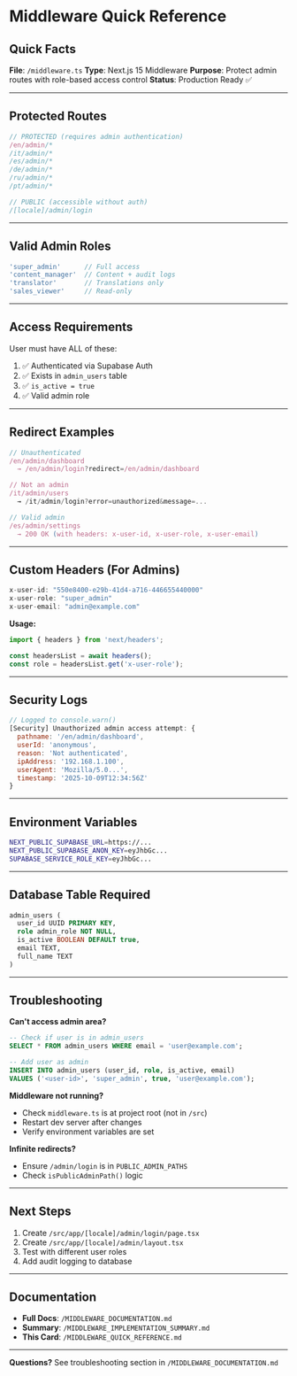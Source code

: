 # Middleware Quick Reference

## Quick Facts

**File**: `/middleware.ts`
**Type**: Next.js 15 Middleware
**Purpose**: Protect admin routes with role-based access control
**Status**: Production Ready ✅

---

## Protected Routes

```typescript
// PROTECTED (requires admin authentication)
/en/admin/*
/it/admin/*
/es/admin/*
/de/admin/*
/ru/admin/*
/pt/admin/*

// PUBLIC (accessible without auth)
/[locale]/admin/login
```

---

## Valid Admin Roles

```typescript
'super_admin'      // Full access
'content_manager'  // Content + audit logs
'translator'       // Translations only
'sales_viewer'     // Read-only
```

---

## Access Requirements

User must have ALL of these:
1. ✅ Authenticated via Supabase Auth
2. ✅ Exists in `admin_users` table
3. ✅ `is_active = true`
4. ✅ Valid admin role

---

## Redirect Examples

```typescript
// Unauthenticated
/en/admin/dashboard
  → /en/admin/login?redirect=/en/admin/dashboard

// Not an admin
/it/admin/users
  → /it/admin/login?error=unauthorized&message=...

// Valid admin
/es/admin/settings
  → 200 OK (with headers: x-user-id, x-user-role, x-user-email)
```

---

## Custom Headers (For Admins)

```typescript
x-user-id: "550e8400-e29b-41d4-a716-446655440000"
x-user-role: "super_admin"
x-user-email: "admin@example.com"
```

**Usage:**
```typescript
import { headers } from 'next/headers';

const headersList = await headers();
const role = headersList.get('x-user-role');
```

---

## Security Logs

```javascript
// Logged to console.warn()
[Security] Unauthorized admin access attempt: {
  pathname: '/en/admin/dashboard',
  userId: 'anonymous',
  reason: 'Not authenticated',
  ipAddress: '192.168.1.100',
  userAgent: 'Mozilla/5.0...',
  timestamp: '2025-10-09T12:34:56Z'
}
```

---

## Environment Variables

```bash
NEXT_PUBLIC_SUPABASE_URL=https://...
NEXT_PUBLIC_SUPABASE_ANON_KEY=eyJhbGc...
SUPABASE_SERVICE_ROLE_KEY=eyJhbGc...
```

---

## Database Table Required

```sql
admin_users (
  user_id UUID PRIMARY KEY,
  role admin_role NOT NULL,
  is_active BOOLEAN DEFAULT true,
  email TEXT,
  full_name TEXT
)
```

---

## Troubleshooting

**Can't access admin area?**
```sql
-- Check if user is in admin_users
SELECT * FROM admin_users WHERE email = 'user@example.com';

-- Add user as admin
INSERT INTO admin_users (user_id, role, is_active, email)
VALUES ('<user-id>', 'super_admin', true, 'user@example.com');
```

**Middleware not running?**
- Check `middleware.ts` is at project root (not in `/src`)
- Restart dev server after changes
- Verify environment variables are set

**Infinite redirects?**
- Ensure `/admin/login` is in `PUBLIC_ADMIN_PATHS`
- Check `isPublicAdminPath()` logic

---

## Next Steps

1. Create `/src/app/[locale]/admin/login/page.tsx`
2. Create `/src/app/[locale]/admin/layout.tsx`
3. Test with different user roles
4. Add audit logging to database

---

## Documentation

- **Full Docs**: `/MIDDLEWARE_DOCUMENTATION.md`
- **Summary**: `/MIDDLEWARE_IMPLEMENTATION_SUMMARY.md`
- **This Card**: `/MIDDLEWARE_QUICK_REFERENCE.md`

---

**Questions?** See troubleshooting section in `/MIDDLEWARE_DOCUMENTATION.md`

